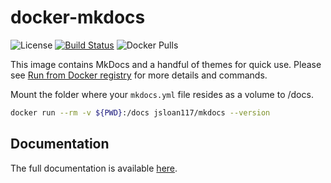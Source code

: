 # docker-mkdocs

![License](https://img.shields.io/badge/License-GPLv3-blue.svg)
[![Build Status](https://travis-ci.com/jsloan117/docker-mkdocs.svg?branch=master)](https://travis-ci.com/jsloan117/docker-mkdocs)
![Docker Pulls](https://img.shields.io/docker/pulls/jsloan117/mkdocs.svg)

This image contains MkDocs and a handful of themes for quick use. Please see [Run from Docker registry](http://jsloan117.github.io/docker-mkdocs/run-from-docker-registry) for more details and commands.

Mount the folder where your `mkdocs.yml` file resides as a volume to /docs.

```bash
docker run --rm -v ${PWD}:/docs jsloan117/mkdocs --version
```

## Documentation

The full documentation is available [here](http://jsloan117.github.io/docker-mkdocs).
